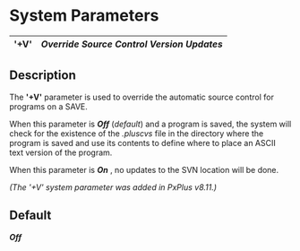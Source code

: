 # System Parameters

**'+V'** |  **_Override Source Control Version Updates_**  
---|---  
  
##  Description

The **'+V'** parameter is used to override the automatic source control for programs on a SAVE.

When this parameter is **_Off_** (_default_) and a program is saved, the system will check for the existence of the _.pluscvs_ file in the directory where the program is saved and use its contents to define where to place an ASCII text version of the program.

When this parameter is **_On_** , no updates to the SVN location will be done.

_(The '+V' system parameter was added in PxPlus v8.11.)_

##  Default

**_Off_**
